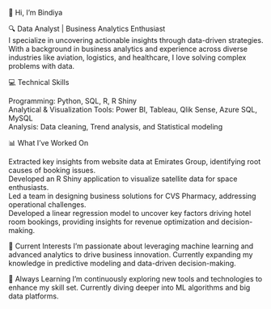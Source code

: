 👋 Hi, I’m Bindiya

🔍 Data Analyst | Business Analytics Enthusiast  
I specialize in uncovering actionable insights through data-driven strategies. With a background in business analytics and experience across diverse industries like aviation, logistics, and healthcare, I love solving complex problems with data.

💻 Technical Skills

Programming: Python, SQL, R, R Shiny  
Analytical & Visualization Tools: Power BI, Tableau, Qlik Sense, Azure SQL, MySQL  
Analysis: Data cleaning, Trend analysis, and Statistical modeling  

📊 What I’ve Worked On

Extracted key insights from website data at Emirates Group, identifying root causes of booking issues.  
Developed an R Shiny application to visualize satellite data for space enthusiasts.  
Led a team in designing business solutions for CVS Pharmacy, addressing operational challenges.  
Developed a linear regression model to uncover key factors driving hotel room bookings, providing insights for revenue optimization and decision-making.

🚀 Current Interests
I’m passionate about leveraging machine learning and advanced analytics to drive business innovation. Currently expanding my knowledge in predictive modeling and data-driven decision-making.

🌱 Always Learning
I’m continuously exploring new tools and technologies to enhance my skill set. Currently diving deeper into ML algorithms and big data platforms.
